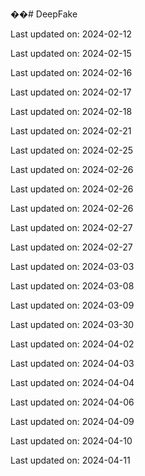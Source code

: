 ��#   D e e p F a k e  
 

Last updated on: 2024-02-12

Last updated on: 2024-02-15

Last updated on: 2024-02-16

Last updated on: 2024-02-17

Last updated on: 2024-02-18

Last updated on: 2024-02-21

Last updated on: 2024-02-25

Last updated on: 2024-02-26

Last updated on: 2024-02-26

Last updated on: 2024-02-26

Last updated on: 2024-02-27

Last updated on: 2024-02-27

Last updated on: 2024-03-03

Last updated on: 2024-03-08

Last updated on: 2024-03-09

Last updated on: 2024-03-30

Last updated on: 2024-04-02

Last updated on: 2024-04-03

Last updated on: 2024-04-04

Last updated on: 2024-04-06

Last updated on: 2024-04-09

Last updated on: 2024-04-10

Last updated on: 2024-04-11